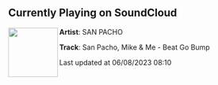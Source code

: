 ## Currently Playing on SoundCloud

[<img align="left" width="100" src="https://i1.sndcdn.com/artworks-2lEB3L3OhQlPvFCg-OyycZQ-t500x500.jpg">](https://soundcloud.com/sanpachomusic/beatgobump)

**Artist**: SAN PACHO 

**Track**: San Pacho, Mike & Me - Beat Go Bump

Last updated at 06/08/2023 08:10
